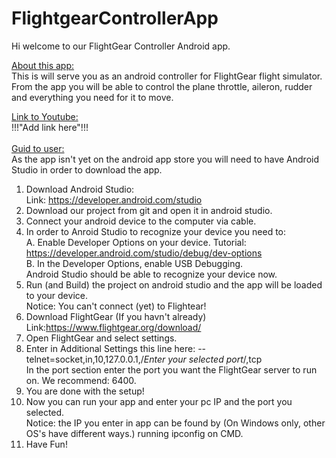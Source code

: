 # FlightgearControllerApp

Hi welcome to our FlightGear Controller Android app.

<ins>About this app:</ins><br/>
  This is will serve you as an android controller for FlightGear flight simulator. <br/>
  From the app you will be able to control the plane throttle, aileron, rudder and everything you
  need for it to move.

<ins>Link to Youtube:</ins><br/>
  !!!"Add link here"!!!<br/>
<br/>
<ins>Guid to user:</ins><br/>
  As the app isn't yet on the android app store you will need to have Android Studio in order to download the app.<br/>
  1. Download Android Studio: <br/>
    Link: https://developer.android.com/studio<br/>
  2. Download our project from git and open it in android studio.<br/>
  3. Connect your android device to the computer via cable.<br/>
  4. In order to Anroid Studio to recognize your device you need to:<br/>
    A. Enable Developer Options on your device. Tutorial: https://developer.android.com/studio/debug/dev-options<br/>
    B. In the Developer Options, enable USB Debugging.<br/>
    Android Studio should be able to recognize your device now.<br/>
  5. Run (and Build) the project on android studio and the app will be loaded to your device.<br/>
    Notice: You can't connect (yet) to Flightear!<br/>
  6. Download FlightGear (If you havn't already) Link:https://www.flightgear.org/download/<br/>
  7. Open FlightGear and select settings.
  8. Enter in Additional Settings this line here: --telnet=socket,in,10,127.0.0.1,/*Enter your selected port*/,tcp<br/>
    In the port section enter the port you want the FlightGear server to run on. We recommend: 6400.<br/>
  9. You are done with the setup!<br/>
  10. Now you can run your app and enter your pc IP and the port you selected.<br/>
    Notice: the IP you enter in app can be found by (On Windows only, other OS's have different ways.) running ipconfig on CMD.<br/>
  11. Have Fun!<br/>
